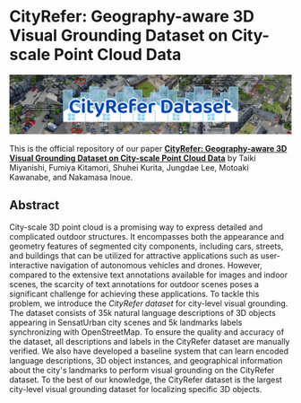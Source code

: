 # CityRefer: Geography-aware 3D Visual Grounding Dataset on City-scale Point Cloud Data

<p align="center"><img width="820" src="./docs/logo.png"></p>

This is the official repository of our paper [**CityRefer: Geography-aware 3D Visual Grounding Dataset on City-scale Point Cloud Data**](https://arxiv.org/abs/...) by Taiki Miyanishi, Fumiya Kitamori, Shuhei Kurita, Jungdae Lee, Motoaki Kawanabe, and Nakamasa Inoue.

## Abstract
City-scale 3D point cloud is a promising way to express detailed and complicated outdoor structures. It encompasses both the appearance and geometry features of segmented city components, including cars, streets, and buildings that can be utilized for attractive applications such as user-interactive navigation of autonomous vehicles and drones. However, compared to the extensive text annotations available for images and indoor scenes, the scarcity of text annotations for outdoor scenes poses a significant challenge for achieving these applications. To tackle this problem, we introduce the *CityRefer dataset* for city-level visual grounding. The dataset consists of 35k natural language descriptions of 3D objects appearing in SensatUrban city scenes and 5k landmarks labels synchronizing with OpenStreetMap. To ensure the quality and accuracy of the dataset, all descriptions and labels in the CityRefer dataset are manually verified. We also have developed a baseline system that can learn encoded language descriptions, 3D object instances, and geographical information about the city's landmarks to perform visual grounding on the CityRefer dataset. To the best of our knowledge, the CityRefer dataset is the largest city-level visual grounding dataset for localizing specific 3D objects.
